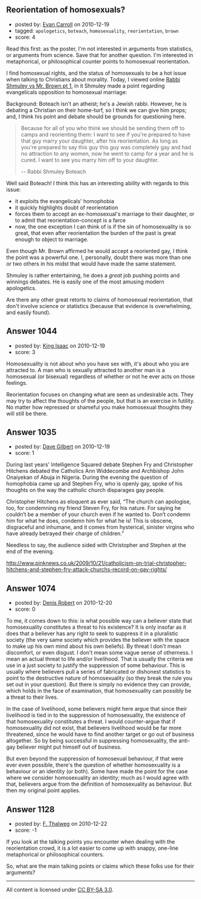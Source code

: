 ## Reorientation of homosexuals?

- posted by: [Evan Carroll](https://stackexchange.com/users/-1/5-evan-carroll) on 2010-12-19
- tagged: `apologetics`, `boteach`, `homosexuality`, `reorientation`, `brown`
- score: 4

Read this first: as the poster, I'm not interested in arguments from statistics, or arguments from science. Save that for another question. I'm interested in metaphorical, or  philosophical counter points to homosexual reorientation.

I find homosexual rights, and the status of homosexuals to be a hot issue when talking to Christians about morality. Today, I viewed online [Rabbi Shmuley vs Mr. Brown pt 1](http://www.shmuley.com/news/details/homosexuality_debate_with_dr.brown1/), in it Shmuley made a point regarding evangelicals opposition to homosexual marriage:

Background: Boteach isn't an atheist; he's a Jewish rabbi. However, he is debating a Christian on their home-turf, so I think we can give him props; and, I think his point and debate should be grounds for questioning here. 

> Because for all of you who think we should be sending them off to camps and reorienting them: I want to see if you're prepared to have that guy marry your daughter, after his reorientation. As long as you're prepared to say this guy this guy was completely gay and had no attraction to any women, now he went to camp for a year and he is cured. I want to see you marry him off to your daughter.
>
> -- Rabbi Shmuley Boteach

Well said Boteach! I think this has an interesting ability with regards to this issue:

* it exploits the evangelicals' homophobia
* it quickly highlights doubt of reorientation
* forces them to accept an ex-homosexual's marriage to their daughter, or to admit that reorientation-concept is a farce
 * now, the one exception I can think of is if the sin of homosexuality is so great, that even after reorientation the burden of the past is great enough to object to marriage.

Even though Mr. Brown affirmed he would accept a reoriented gay, I think the point was a powerful one. I, personally, doubt there was more than one or two others in his midst that would have made the same statement.

Shmuley is rather entertaining, he does a *great* job pushing points and winnings debates. He is easily one of the most amusing modern apologetics.

Are there any other great retorts to claims of homosexual reorientation, that don't involve science or statistics (because that evidence is overwhelming, and easily found).


## Answer 1044

- posted by: [King Isaac](https://stackexchange.com/users/-1/31-king-isaac) on 2010-12-19
- score: 3

Homosexuality is not about who you have sex with, it's about who you are attracted to. A man who is sexually attracted to another man is a homosexual (or bisexual) regardless of whether or not he ever acts on those feelings. 

Reorientation focuses on changing what are seen as undesirable acts. They may try to affect the thoughts of the people, but that is an exercise in futility. No matter how repressed or shameful you make homosexual thoughts they will still be there. 




## Answer 1035

- posted by: [Dave Gilbert](https://stackexchange.com/users/-1/238-dave-gilbert) on 2010-12-19
- score: 1

During last years' Intelligence Squared debate Stephen Fry and Christopher Hitchens debated the Catholics Ann Widdecombe and Archbishop John Onaiyekan of Abuja in Nigeria.  During the evening the question of homophobia came up and Stephen Fry, who is openly gay, spoke of his thoughts on the way the catholic church disparages gay people.

Christopher Hitchens as eloquent as ever said, “The church can apologise, too, for condemning my friend Steven Fry, for his nature. For saying he couldn’t be a member of your church even if he wanted to. Don’t condemn him for what he does, condemn him for what he is! This is obscene, disgraceful and inhumane, and it comes from hysterical, sinister virgins who have already betrayed their charge of children.”

Needless to say, the audience sided with Christopher and Stephen at the end of the evening.

http://www.pinknews.co.uk/2009/10/21/catholicism-on-trial-christopher-hitchens-and-stephen-fry-attack-churchs-record-on-gay-rights/


## Answer 1074

- posted by: [Denis Robert](https://stackexchange.com/users/-1/122-denis-robert) on 2010-12-20
- score: 0

To me, it comes down to this: is what possible way can a believer state that homosexuality constitutes a threat to his existence? It is only insofar as it does that a believer has any right to seek to suppress it in a pluralistic society (the very same society which provides the believer with the space to make up his own mind about his own beliefs). By threat I don't mean discomfort, or even disgust. I don't mean some vague sense of otherness. I mean an actual threat to life and/or livelihood. That is usually the criteria we use in a just society to justify the suppression of some behaviour. This is usually where believers pull a series of fabricated or dishonest statistics to point to the destructive nature of homosexuality (so they break the rule you set out in your question). But there is simply no evidence they can provide, which holds in the face of examination, that homosexuality can possibly be a threat to their lives.

In the case of livelihood, some believers might here argue that since their livelihood is tied in to the suppression of homosexuality, the existence of that homosexuality constitutes a threat. I would counter-argue that if homosexuality did not exist, that believers livelihood would be far more threatened, since he would have to find another target or go out of business altogether. So by being successful in suppressing homosexuality, the anti-gay believer might put himself out of business.

But even beyond the suppression of homosexual behaviour, if that were ever even possible, there's the question of whether homosexuality is a behaviour or an identity (or both). Some have made the point for the case where we consider homosexuality an identity; much as I would agree with that, believers argue from the definition of homosexuality as behaviour. But then my original point applies.



## Answer 1128

- posted by: [F. Thalweg](https://stackexchange.com/users/-1/297-f-thalweg) on 2010-12-22
- score: -1

If you look at the talking points you encounter when dealing with the reorientation crowd, it is a lot easier to come up with snappy, one-line metaphorical or philosophical counters.

So, what are the main talking points or claims which these folks use for their arguments?



---

All content is licensed under [CC BY-SA 3.0](https://creativecommons.org/licenses/by-sa/3.0/).
